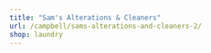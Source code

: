 ```yaml
---
title: "Sam's Alterations & Cleaners"
url: /campbell/sams-alterations-and-cleaners-2/
shop: laundry
---
```

